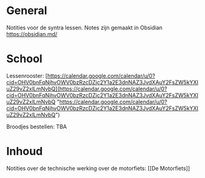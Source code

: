 # General 
Notities voor de syntra lessen.
Notes zijn gemaakt in Obsidian https://obsidian.md/

# School
Lessenrooster: [https://calendar.google.com/calendar/u/0?cid=OHV0bnFqNjhvOWV0bzRzcDZjc2Y1a2E3dnNAZ3JvdXAuY2FsZW5kYXIuZ29vZ2xlLmNvbQ](https://calendar.google.com/calendar/u/0?cid=OHV0bnFqNjhvOWV0bzRzcDZjc2Y1a2E3dnNAZ3JvdXAuY2FsZW5kYXIuZ29vZ2xlLmNvbQ "https://calendar.google.com/calendar/u/0?cid=OHV0bnFqNjhvOWV0bzRzcDZjc2Y1a2E3dnNAZ3JvdXAuY2FsZW5kYXIuZ29vZ2xlLmNvbQ")

Broodjes bestellen: TBA

# Inhoud
Notities over de technische werking over de motorfiets:
[[De Motorfiets]]